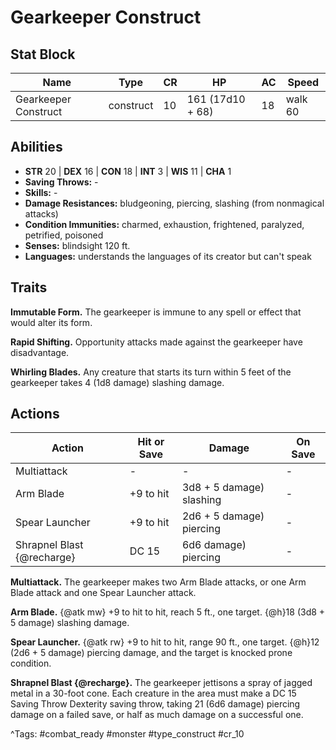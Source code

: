 # Gearkeeper Construct

## Stat Block

| Name | Type | CR | HP | AC | Speed |
|------|------|----|----|----|-------|
| Gearkeeper Construct | construct | 10 | 161 (17d10 + 68) | 18 | walk 60 |

## Abilities

- **STR** 20 | **DEX** 16 | **CON** 18 | **INT** 3 | **WIS** 11 | **CHA** 1
- **Saving Throws:** -  
- **Skills:** -  
- **Damage Resistances:** bludgeoning, piercing, slashing (from nonmagical attacks)  
- **Condition Immunities:** charmed, exhaustion, frightened, paralyzed, petrified, poisoned  
- **Senses:** blindsight 120 ft.  
- **Languages:** understands the languages of its creator but can't speak

## Traits

**Immutable Form.** The gearkeeper is immune to any spell or effect that would alter its form.

**Rapid Shifting.** Opportunity attacks made against the gearkeeper have disadvantage.

**Whirling Blades.** Any creature that starts its turn within 5 feet of the gearkeeper takes 4 (1d8 damage) slashing damage.


## Actions

| Action | Hit or Save | Damage | On Save |
|--------|--------------|--------|----------|
| Multiattack | - | - | - |
| Arm Blade | +9 to hit | 3d8 + 5 damage) slashing | - |
| Spear Launcher | +9 to hit | 2d6 + 5 damage) piercing | - |
| Shrapnel Blast {@recharge} | DC 15 | 6d6 damage) piercing | - |

**Multiattack.** The gearkeeper makes two Arm Blade attacks, or one Arm Blade attack and one Spear Launcher attack.

**Arm Blade.** {@atk mw} +9 to hit to hit, reach 5 ft., one target. {@h}18 (3d8 + 5 damage) slashing damage.

**Spear Launcher.** {@atk rw} +9 to hit to hit, range 90 ft., one target. {@h}12 (2d6 + 5 damage) piercing damage, and the target is knocked prone condition.

**Shrapnel Blast {@recharge}.** The gearkeeper jettisons a spray of jagged metal in a 30-foot cone. Each creature in the area must make a DC 15 Saving Throw Dexterity saving throw, taking 21 (6d6 damage) piercing damage on a failed save, or half as much damage on a successful one.


^Tags: #combat_ready #monster #type_construct #cr_10